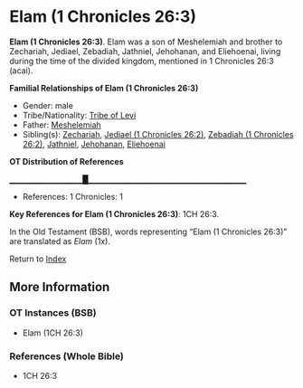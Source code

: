 # Elam (1 Chronicles 26:3)
**Elam (1 Chronicles 26:3)**. 
Elam was a son of Meshelemiah and brother to Zechariah, Jediael, Zebadiah, Jathniel, Jehohanan, and Eliehoenai, living during the time of the divided kingdom, mentioned in 1 Chronicles 26:3 (acai). 




**Familial Relationships of Elam (1 Chronicles 26:3)**


* Gender: male
* Tribe/Nationality: [Tribe of Levi](../../../groups/md/acai/Levi.md)
* Father: [Meshelemiah](Meshelemiah.md)
* Sibling(s): [Zechariah](Zechariah.2.md), [Jediael (1 Chronicles 26:2)](Jediael.4.md), [Zebadiah (1 Chronicles 26:2)](Zebadiah.4.md), [Jathniel](Jathniel.md), [Jehohanan](Jehohanan.md), [Eliehoenai](Eliehoenai.md)


**OT Distribution of References**

▁▁▁▁▁▁▁▁▁▁▁▁█▁▁▁▁▁▁▁▁▁▁▁▁▁▁▁▁▁▁▁▁▁▁▁▁▁▁
* References: 1 Chronicles: 1



**Key References for Elam (1 Chronicles 26:3)**: 
1CH 26:3. 


In the Old Testament (BSB), words representing “Elam (1 Chronicles 26:3)” are translated as 
*Elam* (1x). 




Return to [Index](00-Index.md)

## More Information

### OT Instances (BSB)

* Elam (1CH 26:3)



### References (Whole Bible)

* 1CH 26:3



